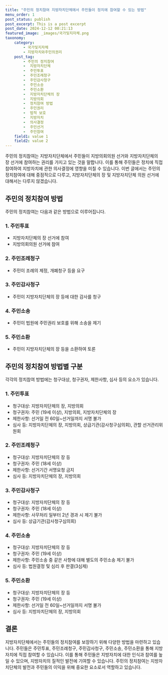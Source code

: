```yaml
---
title: "주민의 정치참여 지방자치단체에서 주민들이 정치에 참여할 수 있는 방법"
menu_order: 1
post_status: publish
post_excerpt: This is a post excerpt
post_date: 2024-12-12 00:21:13
featured_image: _images/국가및지자체.png
taxonomy:
    category:
        - 국가및지자체
        - 지방자치와주민의권리
    post_tag:
        - 주민의 정치참여
        -  지방자치단체
        -  주민투표
        -  주민조례청구
        -  주민감사청구
        -  주민소송
        -  주민소환
        -  지방자치단체의 장
        -  지방의회
        -  정치참여 방법
        -  주민권리
        -  법적 보호
        -  지방자치
        -  의사결정
        -  주민선거
        -  주민참여
    field1: value 1
    field2: value 2
---
```



주민의 정치참여는 지방자치단체에서 주민들이 지방의회의원 선거와 지방자치단체의 장 선거에 참여하는 권리를 가지고 있는 것을 말합니다. 이를 통해 주민들은 정치에 직접 참여하여 지방자치에 관한 의사결정에 영향을 미칠 수 있습니다. 이번 글에서는 주민의 정치참여에 대해 중점적으로 다루고, 지방자치단체의 장 및 지방자치단체 의원 선거에 대해서는 다루지 않겠습니다.

## 주민의 정치참여 방법

주민의 정치참여는 다음과 같은 방법으로 이루어집니다.

### 1. 주민투표

- 지방자치단체의 장 선거에 참여
- 지방의회의원 선거에 참여

### 2. 주민조례청구

- 주민이 조례의 제정, 개폐청구 등을 요구

### 3. 주민감사청구

- 주민이 지방자치단체의 장 등에 대한 감사를 청구

### 4. 주민소송

- 주민이 법원에 주민권리 보호를 위해 소송을 제기

### 5. 주민소환

- 주민이 지방자치단체의 장 등을 소환하여 토론

## 주민의 정치참여 방법별 구분

각각의 정치참여 방법에는 청구대상, 청구권자, 제한사항, 심사 등의 요소가 있습니다.

### 1. 주민투표

- 청구대상: 지방자치단체의 장, 지방의회
- 청구권자: 주민 (19세 이상), 지방의회, 지방자치단체의 장
- 제한사항: 선거일 전 60일~선거일까지 서명 불가
- 심사 등: 지방자치단체의 장, 지방의회, 상급기관(감사청구심의회), 관할 선거관리위원회

### 2. 주민조례청구

- 청구대상: 지방자치단체의 장 등
- 청구권자: 주민 (18세 이상)
- 제한사항: 선거기간 서명요청 금지
- 심사 등: 지방자치단체의 장, 지방의회

### 3. 주민감사청구

- 청구대상: 지방자치단체의 장 등
- 청구권자: 주민 (18세 이상)
- 제한사항: 사무처리 일부터 2년 경과 시 제기 불가
- 심사 등: 상급기관(감사청구심의회)

### 4. 주민소송

- 청구대상: 지방자치단체의 장 등
- 청구권자: 주민 (19세 이상)
- 제한사항: 주민소송 중 같은 사항에 대해 별도의 주민소송 제기 불가
- 심사 등: 법원결정 및 심리 후 판결(3심제)

### 5. 주민소환

- 청구대상: 지방자치단체의 장 등
- 청구권자: 주민 (19세 이상)
- 제한사항: 선거일 전 60일~선거일까지 서명 불가
- 심사 등: 지방자치단체의 장, 지방의회

## 결론

지방자치단체에서는 주민들의 정치참여를 보장하기 위해 다양한 방법을 마련하고 있습니다. 주민들은 주민투표, 주민조례청구, 주민감사청구, 주민소송, 주민소환을 통해 지방자치에 직접 참여할 수 있습니다. 이를 통해 주민들은 지방자치에 대한 인식과 참여를 높일 수 있으며, 지방자치의 질적인 발전에 기여할 수 있습니다. 주민의 정치참여는 지방자치단체의 발전과 주민들의 이익을 위해 중요한 요소로서 역할하고 있습니다.
